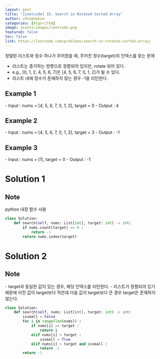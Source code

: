 ```yaml
---
layout: post
title: "[Leetcode] 33. Search in Rotated Sorted Array"
author: chloeeekim
categories: [Algorithm]
image: assets/images/leetcode.png
featured: false
toc: false
link: https://leetcode.com/problems/search-in-rotated-sorted-array/
---
```


정렬된 리스트와 정수 하나가 주어졌을 때, 주어진 정수(target)의 인덱스를 찾는 문제
- 리스트는 증가하는 방향으로 정렬되어 있지만, rotate 되어 있다.
- e.g., [0, 1, 2, 4, 5, 6, 7]은 [4, 5, 6, 7, 0, 1, 2]가 될 수 있다.
- 리스트 내에 정수가 존재하지 않는 경우 -1을 리턴한다.

<h2>Example 1</h2>
- Input : nums = [4, 5, 6, 7, 0, 1, 2], target = 0
- Output : 4

<h2>Example 2</h2>
- Input : nums = [4, 5, 6, 7, 0, 1, 2], target = 3
- Output : -1

<h2>Example 3</h2>
- Input : nums = [1], target = 0
- Output : -1

<h1>Solution 1</h1>

<h2>Note</h2>
python 내장 함수 사용

```python
class Solution:
    def search(self, nums: List[int], target: int) -> int:
        if nums.count(target) == 0 :
            return -1
        return nums.index(target)
```

<h1>Solution 2</h1>

<h2>Note</h2>
- target과 동일한 값이 있는 경우, 해당 인덱스를 리턴한다.
- 리스트가 정렬되어 있기 때문에 이전 값이 target보다 작은데 다음 값이 target보다 큰 경우 target은 존재하지 않는다.

```python
class Solution:
    def search(self, nums: List[int], target: int) -> int:
        issmall = False
        for i in range(len(nums)) :
            if nums[i] == target :
                return i
            elif nums[i] < target :
                issmall = True
            elif nums[i] > target and issmall :
                return -1
        return -1
```
